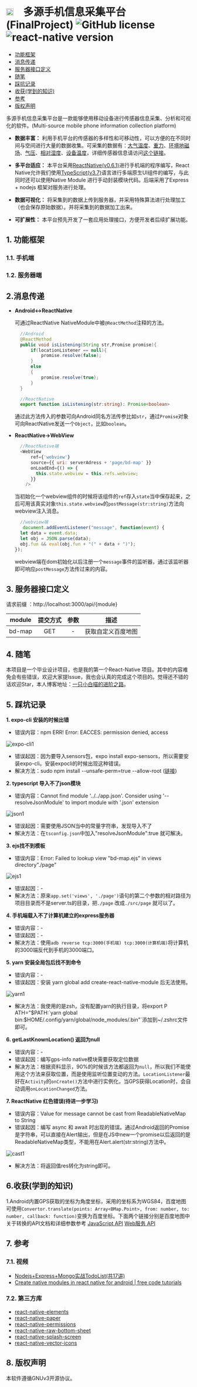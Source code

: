 # <img src='./readme/icon.png' height="20" width="20" style='margin-right:20px'> 多源手机信息采集平台(FinalProject) ![GitHub license](https://img.shields.io/badge/license-GNUv3-blue.svg) ![react-native version](https://img.shields.io/badge/ReactNative-0.6.1-yellow.svg)

* [功能框架](#1)
* [消息传递](#2)
* [服务器接口定义](#3)
* [随笔](#4)
* [踩坑记录](#5)
* [收获(学到的知识)](#6)
* [参考](#7)
* [版权声明](#8)

多源手机信息采集平台是一款能够使用移动设备进行传感器信息采集、分析和可视化的软件。(Multi-source mobile phone information collection platform)

* **数据丰富：** 利用手机平台的传感器的多样性和可移动性，可以方便的在不同时间与空间进行大量的数据收集。可采集的数据有：[大气温度](https://developer.android.google.cn/reference/android/hardware/Sensor.html#TYPE_AMBIENT_TEMPERATURE)、[重力](https://developer.android.google.cn/reference/android/hardware/Sensor.html#TYPE_GRAVITY)、[环境地磁场](https://developer.android.google.cn/reference/android/hardware/Sensor.html#TYPE_MAGNETIC_FIELD)、[气压](https://developer.android.google.cn/reference/android/hardware/Sensor.html#TYPE_PRESSURE)、[相对湿度](https://developer.android.google.cn/reference/android/hardware/Sensor.html#TYPE_RELATIVE_HUMIDITY)、[设备温度](https://developer.android.google.cn/reference/android/hardware/Sensor.html#TYPE_TEMPERATURE)，详细传感器信息请访问[这个链接](https://developer.android.google.cn/guide/topics/sensors/sensors_overview)。

* **多平台适应：** 本平台采用[ReactNative(v0.6.1)](https://reactnative.cn/)进行手机端的程序编写，React Native允许我们使用[TypeScript(v3.7)](https://www.typescriptlang.org/)语言进行多端原生UI组件的编写，与此同时还可以使用Native Module 进行手动封装模块代码。后端采用了Express + nodejs 框架对服务进行处理。

* **数据可视化：** 将采集到的数据上传到服务器，并采用特殊算法进行处理加工（也会保存原始数据）。并将采集到的数据加工出来。

* **可扩展性：** 本平台预先开发了一套应用处理接口，方便开发者后续扩展功能。

##  1. <a id='1'></a>功能框架
###  1.1. 手机端

###  1.2. 服务器端

##  2.<a id='2'></a>消息传递

* **Android<->ReactNative**

    可通过ReactNative NativeModule中被`@ReactMethod`注释的方法。
  
  ```java
    //Android
    @ReactMethod
    public void isListening(String str,Promise promise){
        if(locationListener == null){
            promise.resolve(false);
        }
        else
        {
            promise.resolve(true);
        }
    }
    ```

  ```typescript
    //ReactNative
    export function isListening(str:string): Promise<boolean>

    ```

    通过此方法传入的参数可向Android同名方法传参比如`str`，通过`Promise`对象可向ReactNative发送一个`Object`，比如`boolean`。

* **ReactNative->WebView**

  ```javascript
    //ReactNative端
    <WebView
        ref={'webview'}
        source={{ uri: serverAdress + 'page/bd-map' }}
        onLoadEnd={() => {
          this.state.webview = this.refs.webview;
        }}
      />
  ```

  当初始化一个webview组件的时候将该组件的`ref`存入`state`当中保存起来，之后可用该真实对象`this.state.webview`的`postMessage(str:string)`方法向webview注入消息。
  
  ```javascript
    //webview端
     document.addEventListener("message", function(event) {
    let data = event.data;
    let obj = JSON.parse(data);
    obj.fun && eval(obj.fun + "(" + data + ")");
  });
  ```
  
  webview端在dom初始化以后注册一个`message`事件的监听器，通过该监听器即可响应`postMessage`方法传过来的内容。

##  3. <a id='3'></a>服务器接口定义

请求前缀 ：http://localhost:3000/api/{module}

|module|提交方式|参数|描述|
:-: | :-: | :-: | :-: |
bd-map|GET|-|获取自定义百度地图

##  4. <a id='4'></a>随笔

本项目是一个毕业设计项目，也是我的第一个React-Native 项目。其中的内容难免会有些错误，欢迎大家提Issue，我也会认真的完成这个项目的。觉得还不错的话欢迎Star，本人博客地址：[一只小白喵的进阶之路](https://lovelywhite.cn/)。

##  5. <a id='5'></a>踩坑记录

**1. expo-cli 安装的时候出错**

* 错误内容：npm ERR! Error: EACCES: permission denied, access

![expo-cli1](./readme/error/expo-cli1.png)
* 错误起因：因为要导入sensors包，expo install expo-sensors，所以需要安装expo-cli。安装expocli的时候出现这种错误。
* 解决方法：sudo npm install --unsafe-perm=true --allow-root ([链接](https://blog.csdn.net/testcs_dn/article/details/78869419))

**2. typescript 导入不了json模块**

* 错误内容：Cannot find module '../../app.json'. Consider using '--resolveJsonModule' to import module with '.json' extension

![json1](./readme/error/json1.png)
* 错误起因：需要使用JSON当中的常量字符串，发现导入不了
* 解决方法：在`tsconfig.json`中加入"resolveJsonModule":true 就可解决。

**3. ejs找不到模板**

* 错误内容：Error: Failed to lookup view "bd-map.ejs" in views directory"./page" 

![ejs1](./readme/error/ejs1.png)
* 错误起因：-
* 解决方法：原来`app.set('views', './page')`语句的第二个参数的相对路径为项目目录而不是server.ts的目录，把`./page` 改成`./src/page` 就可以了。

**4. 手机端载入不了计算机建立的express服务器**

* 错误内容：-
* 错误起因：-
* 解决方法：使用`adb reverse tcp:3000(手机端) tcp:3000(计算机端)`将计算机的3000端反代到手机的3000端口。

**5. yarn 安装全局包后找不到命令**

* 错误内容：-
* 错误起因：安装 yarn global add create-react-native-module 后无法使用。

![yarn1](./readme/error/yarn1.png)
* 解决方法：我使用的是zsh，没有配置yarn的执行目录，将export P ATH="$PATH:`yarn global bin:$HOME/.config/yarn/global/node_modules/.bin"`添加到~/.zshrc文件即可。

**6. getLastKnownLocation() 返回为null**

* 错误内容：-
* 错误起因：编写gps-info native模块需要获取定位数据
* 解决方法：根据资料显示，90%的时候该方法都返回为`null`，所以我们不能使用这个方法来获取位置，而是使用监听位置变动的方法。`LocationListener`最好在`Activity`的`onCreate()`方法中进行实例化，当GPS获得Location时，会自动调用`onLocationChanged`方法。

**7. ReactNative 红色错误(待进一步学习)**

* 错误内容：Value for message cannot be cast from ReadableNativeMap to String
* 错误起因：编写 async 和 await 时出现的错误。通过Android返回的Promise是字符串，可以直接在Alert输出，但是在JS中new一个promise以后返回的是ReadableNativeMap类型，不能用在Alert.alert(str:string)方法中。

![cast1](./readme/error/cast1.png)
* 解决方法：将返回值res转化为string即可。

##  6.<a id='6'></a>收获(学到的知识)

1.Android内置GPS获取的坐标为角度坐标，采用的坐标系为WGS84，百度地图可使用`Convertor.translate(points: Array<BMap.Point>, from: number, to: number, callback: function)`变换为百度坐标。下面两个链接分别是百度地图中关于转换的API文档和详细参数参考
[JavaScript API](http://lbsyun.baidu.com/cms/jsapi/reference/jsapi_reference_3_0.html#a7b55)
[Web服务 API](http://lbsyun.baidu.com/index.php?title=webapi/guide/changeposition)

##  7. <a id='7'></a>参考

###  7.1. 视频

* [Nodejs+Express+Mongo实战TodoList(共17讲)](https://www.bilibili.com/video/av20196752)
* [Create native modules in react native for android | free code tutorials](https://www.youtube.com/watch?v=OEV3iArNpTM)

### 7.2. 第三方库

* [react-native-elements](https://react-native-elements.github.io/react-native-elements/)
* [react-native-paper](https://callstack.github.io/react-native-paper/index.html)
* [react-native-permissions](https://www.npmjs.com/package/react-native-permissions)
* [react-native-raw-bottom-sheet](https://www.npmjs.com/package/react-native-raw-bottom-sheet)
* [react-native-splash-screen](https://www.npmjs.com/package/react-native-splash-screen)
* [react-native-vector-icons](https://www.npmjs.com/package/react-native-vector-icons)


##  8. <a id='8'></a>版权声明

本软件遵循GNUv3开源协议。
